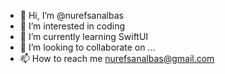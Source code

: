 - 👋 Hi, I’m @nurefsanalbas
- 👀 I’m interested in coding
- 🌱 I’m currently learning SwiftUI
- 💞️ I’m looking to collaborate on ...
- 📫 How to reach me nurefsanalbas@gmail.com

<!---
nurefsanalbas/nurefsanalbas is a ✨ special ✨ repository because its `README.md` (this file) appears on your GitHub profile.
You can click the Preview link to take a look at your changes.
--->
